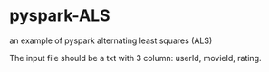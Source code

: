 # pyspark-ALS
an example of pyspark  alternating least squares (ALS)

The input file should be a txt with 3 column: userId, movieId, rating.
